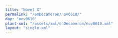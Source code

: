 ```yaml
---
title: "Novel X"
permalink: "/enDecameron/nov0610/"
day: "nov0610"
plant-xml: "/assets/xml/enDecameron/nov0610.xml"
layout: "single-xml"
---
```

